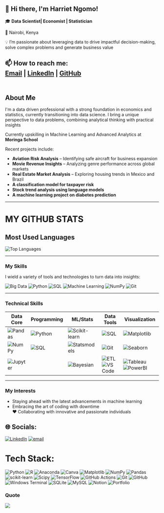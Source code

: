## 👋 Hi there, I'm Harriet Ngomo!

🎓 **Data Scientist| Economist | Statistician**

📍 Nairobi, Kenya

💡 I’m passionate about leveraging data to drive impactful decision-making, solve complex problems and generate business value

📫 **How to reach me:**  <br>[Email](mailto:harrietngomo@gmail.com) | [LinkedIn](https://www.linkedin.com/in/harrietngomo/) | [GitHub](https://github.com/Harriet-ngomo)<br><br>
---

## About Me

I'm a data driven professional with a strong foundation in economics and statistics, currently transitioning into data science. I bring a unique perspective to data problems, combining analytical thinking with practical insights

Currently upskilling in Machine Learning and Advanced Analytics at **Moringa School**  

Recent projects include:
- **Aviation Risk Analysis** – Identifying safe aircraft for business expansion  
- **Movie Revenue Insights** – Analyzing genre performance across global markets  
- **Real Estate Market Analysis** – Exploring housing trends in Mexico and Brazil  
- **A classification model for taxpayer risk** 
- **Stock trend analysis using language models**  
- **A machine learning project on diabetes prediction**
---

# MY GITHUB STATS

## Most Used Languages

![Top Languages](https://github-readme-stats.vercel.app/api/top-langs/?username=Harriet-ngomo&layout=compact&hide=html,css,cython,c&langs_count=6&theme=merko)

---
### My Skills

I wield a variety of tools and technologies to turn data into insights:

![Big Data](https://img.shields.io/badge/Big_Data-F46800?logo=apachehadoop&logoColor=white) 
![Python](https://img.shields.io/badge/Python-3776AB?logo=python&logoColor=white) 
![SQL](https://img.shields.io/badge/SQL-4479A1?logo=postgresql&logoColor=white) 
![Machine Learning](https://img.shields.io/badge/Machine_Learning-0696D7?logo=scikit-learn&logoColor=white) 
![NumPy](https://img.shields.io/badge/NumPy-013243?logo=numpy&logoColor=white) 
![Git](https://img.shields.io/badge/Git-F05032?logo=git&logoColor=white)

---
### Technical Skills 

| Data Core       | Programming    | ML/Stats       | Data Tools     | Visualization       |
|-----------------|----------------|----------------|----------------|---------------------|
| ![Pandas](https://img.shields.io/badge/Pandas-150458?logo=pandas&logoColor=white) | ![Python](https://img.shields.io/badge/Python-3776AB?logo=python&logoColor=white) | ![Scikit-learn](https://img.shields.io/badge/ScikitLearn-F7931E?logo=scikit-learn&logoColor=white) | ![SQL](https://img.shields.io/badge/SQL-4479A1?logo=postgresql&logoColor=white) | ![Matplotlib](https://img.shields.io/badge/Matplotlib-11557C?logo=python&logoColor=white) |
| ![NumPy](https://img.shields.io/badge/NumPy-013243?logo=numpy&logoColor=white) | ![SQL](https://img.shields.io/badge/SQL-4479A1?logo=postgresql&logoColor=white) | ![Statsmodels](https://img.shields.io/badge/Statsmodels-8C4C94?logo=python&logoColor=white) | ![Git](https://img.shields.io/badge/Git-F05032?logo=git&logoColor=white) | ![Seaborn](https://img.shields.io/badge/Seaborn-5C8DBC?logo=python&logoColor=white) |
| ![Jupyter](https://img.shields.io/badge/Jupyter-F37626?logo=jupyter&logoColor=white) |  | ![Bayesian](https://img.shields.io/badge/Bayesian-8C4C94?logo=python&logoColor=white) | ![ETL](https://img.shields.io/badge/ETL-2496ED?logo=apachespark&logoColor=white) ![VS Code](https://img.shields.io/badge/VS_Code-007ACC?logo=visualstudiocode&logoColor=white) | ![Tableau](https://img.shields.io/badge/Tableau-E97627?logo=tableau&logoColor=white) ![PowerBI](https://img.shields.io/badge/Power_BI-F2C811?logo=powerbi&logoColor=black) |


---
### My Interests

- Staying ahead with the latest advancements in machine learning  
- Embracing the art of coding with downtime  
❤️ Collaborating with innovative and passionate individuals  


## 🌐 Socials:
[![LinkedIn](https://img.shields.io/badge/LinkedIn-%230077B5.svg?logo=linkedin&logoColor=white)](https://linkedin.com/in/Harriet-ngomo)
[![email](https://img.shields.io/badge/Email-D14836?logo=gmail&logoColor=white)](mailto:harrietngomo@gmail.com) 

# Tech Stack:
![Python](https://img.shields.io/badge/python-3670A0?style=flat-square&logo=python&logoColor=ffdd54) ![R](https://img.shields.io/badge/r-%23276DC3.svg?style=flat-square&logo=r&logoColor=white) ![Anaconda](https://img.shields.io/badge/Anaconda-%2344A833.svg?style=flat-square&logo=anaconda&logoColor=white) ![Canva](https://img.shields.io/badge/Canva-%2300C4CC.svg?style=flat-square&logo=Canva&logoColor=white) ![Matplotlib](https://img.shields.io/badge/Matplotlib-%23ffffff.svg?style=flat-square&logo=Matplotlib&logoColor=black) ![NumPy](https://img.shields.io/badge/numpy-%23013243.svg?style=flat-square&logo=numpy&logoColor=white) ![Pandas](https://img.shields.io/badge/pandas-%23150458.svg?style=flat-square&logo=pandas&logoColor=white) ![scikit-learn](https://img.shields.io/badge/scikit--learn-%23F7931E.svg?style=flat-square&logo=scikit-learn&logoColor=white) ![Scipy](https://img.shields.io/badge/SciPy-%230C55A5.svg?style=flat-square&logo=scipy&logoColor=%white) ![TensorFlow](https://img.shields.io/badge/TensorFlow-%23FF6F00.svg?style=flat-square&logo=TensorFlow&logoColor=white) ![GitHub Actions](https://img.shields.io/badge/github%20actions-%232671E5.svg?style=flat-square&logo=githubactions&logoColor=white) ![Git](https://img.shields.io/badge/git-%23F05033.svg?style=flat-square&logo=git&logoColor=white) ![GitHub](https://img.shields.io/badge/github-%23121011.svg?style=flat-square&logo=github&logoColor=white) ![Windows Terminal](https://img.shields.io/badge/Windows%20Terminal-%234D4D4D.svg?style=flat-square&logo=windows-terminal&logoColor=white) ![SQLite](https://img.shields.io/badge/sqlite-%2307405e.svg?style=flat-square&logo=sqlite&logoColor=white) ![MySQL](https://img.shields.io/badge/mysql-4479A1.svg?style=flat-square&logo=mysql&logoColor=white) ![Notion](https://img.shields.io/badge/Notion-%23000000.svg?style=flat-square&logo=notion&logoColor=white) ![Portfolio](https://img.shields.io/badge/Portfolio-%23000000.svg?style=flat-square&logo=firefox&logoColor=#FF7139)



### Quote
![](https://quotes-github-readme.vercel.app/api?type=horizontal&theme=radical)




